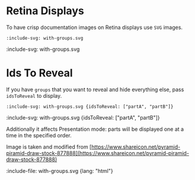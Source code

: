 # Retina Displays

To have crisp documentation images on Retina displays use `SVG` images.

    :include-svg: with-groups.svg
    
:include-svg: with-groups.svg
        
# Ids To Reveal

If you have `groups` that you want to reveal and hide everything else, pass `idsToReveal` to display. 

    :include-svg: with-groups.svg {idsToReveal: ["partA", "partB"]}
    
:include-svg: with-groups.svg {idsToReveal: ["partA", "partB"]}

Additionally it affects Presentation mode: parts will be displayed one at a time in the specified order.

Image is taken and modified from [https://www.shareicon.net/pyramid-piramid-draw-stock-877888](https://www.shareicon.net/pyramid-piramid-draw-stock-877888)

:include-file: with-groups.svg {lang: "html"}

